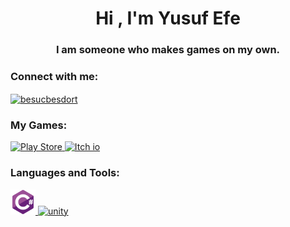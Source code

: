 <h1 align="center">Hi , I'm Yusuf Efe</h1>
<h3 align="center">I am someone who makes games on my own.</h3>

<h3 align="left">Connect with me:</h3>
<p align="left">
  <a href="https://instagram.com/besucbesdort" target="_blank" rel="noopener noreferrer">
    <img align="center" src="https://raw.githubusercontent.com/rahuldkjain/github-profile-readme-generator/master/src/images/icons/Social/instagram.svg" alt="besucbesdort" height="30" width="40" />
  </a>
</p>

<h3 align="left">My Games:</h3>
<p align="left">
  <a href="https://play.google.com/store/apps/dev?id=5115297245000304725" target="_blank" rel="noopener noreferrer">
    <img src="https://www.freepnglogos.com/uploads/google-play-png-logo/google-play-store-app-logo-gets-a-slight-redesign-png-19.png" alt="Play Store" width="40" height="40"/> 
  </a>
  <a href="https://besucbesdort.itch.io" target="_blank" rel="noopener noreferrer">
    <img src="https://pbs.twimg.com/profile_images/1212846124945428480/w1htiJ0v_400x400.png" alt="Itch io" width="40" height="40"/>
  </a>
</p>

<h3 align="left">Languages and Tools:</h3>
<p align="left">
  <a href="https://www.w3schools.com/cs/" target="_blank" rel="noopener noreferrer">
    <img src="https://raw.githubusercontent.com/devicons/devicon/master/icons/csharp/csharp-original.svg" alt="csharp" width="40" height="40"/>
  </a>
  <a href="https://unity.com/" target="_blank" rel="noopener noreferrer">
    <img src="https://www.vectorlogo.zone/logos/unity3d/unity3d-icon.svg" alt="unity" width="40" height="40"/>
  </a>
</p>
